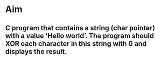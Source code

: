 # Aim

## C program that contains a string (char pointer) with a value ‘Hello world’. The program should XOR each character in this string with 0 and displays the result.

